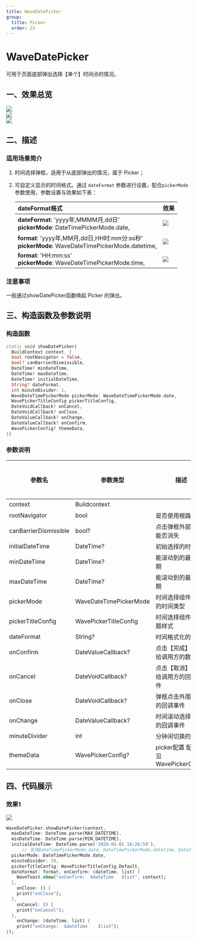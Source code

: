 ```yaml
---
title: WaveDatePicker
group:
  title: Picker
  order: 23
---
```



# WaveDatePicker

可用于页面底部弹出选择【单个】时间点的情况。

## 一、效果总览

![](./img/WaveDatePickerTime.png)
<br/>
![](./img/WaveDatePickerYMD.png)
<br/>
![](./img/WaveDatePickerYMDHMS.png)

## 二、描述

### 适用场景简介

1. 时间选择弹框，适用于从底部弹出的情况，属于 Picker；

2. 可自定义显示的时间格式。通过 `dateFormat` 参数进行设置，配合`pickerMode`参数使用，参数设置与效果如下表：

   | dateFormat格式 |     效果     |
   | :------------- | -------------- |
   | **dateFormat**:  'yyyy年,MMMM月,dd日' <br>**pickerMode**: DateTimePickerMode.date, | ![](./img/WaveDatePickerYMD.png) |
   | **format**: 'yyyy年,MM月,dd日,HH时:mm分:ss秒'<br/>**pickerMode**: WaveDateTimePickerMode.datetime, | ![](./img/WaveDatePickerYMDHMS.png) |
   | **format**: 'HH:mm:ss'<br/>**pickerMode**: WaveDateTimePickerMode.time, | ![](./img/WaveDatePickerTime.png) |

   

### 注意事项

一般通过showDatePicker函数唤起 Picker 的弹出。

## 三、构造函数及参数说明
### 构造函数

```dart
static void showDatePicker(
  BuildContext context, {
  bool rootNavigator = false,
  bool? canBarrierDismissible,
  DateTime? minDateTime,
  DateTime? maxDateTime,
  DateTime? initialDateTime,
  String? dateFormat,
  int minuteDivider: 1,
  WaveDateTimePickerMode pickerMode: WaveDateTimePickerMode.date,
  WavePickerTitleConfig pickerTitleConfig,
  DateVoidCallback? onCancel,
  DateVoidCallback? onClose,
  DateValueCallback? onChange,
  DateValueCallback? onConfirm,
  WavePickerConfig? themeData,
}) 
```

### 参数说明

| 参数名 | 参数类型 | 描述 | 是否必填 | 默认值 |
| --- | --- | --- | --- | --- |
| context | Buildcontext |  | 是 |  |
| rootNavigator | bool | 是否使用根路由 | 否 | false |
| canBarrierDismissible | bool? | 点击弹框外部区域能否消失 | 否 |  |
| initialDateTime | DateTime? | 初始选择的时间 | 否 | 当前时间 |
| minDateTime | DateTime? | 能滚动到的最小日期 | 否 | minDateTime ≤ maxDateTime |
| maxDateTime | DateTime? | 能滚动到的最大日期 | 否 | minDateTime ≤ maxDateTime |
| pickerMode | WaveDateTimePickerMode | 时间选择组件显示的时间类型 | 否 | WaveDateTimePickerMode.date |
| pickerTitleConfig | WavePickerTitleConfig | 时间选择组件的主题样式 | 否 | WavePickerTitleConfig.Default |
| dateFormat | String? | 时间格式化的格式 | 是 |  |
| onConfirm | DateValueCallback? | 点击【完成】回调给调用方的数据 | 否 |  |
| onCancel | DateVoidCallback? | 点击【取消】回调给调用方的回调事件 | 否 |  |
| onClose | DateVoidCallback? | 弹框点击外围消失的回调事件 | 否 |  |
| onChange | DateValueCallback? | 时间滚动选择时候的回调事件 | 否 |  |
| minuteDivider | int | 分钟间切换的差值 | 否 | 1 |
| themeData | WavePickerConfig? | picker配置 配置详见WavePickerConfig | 否 |  |

 

## 四、代码展示

### 效果1

![](./img/WaveDatePickerYMD.png) 



```dart
WaveDatePicker.showDatePicker(context,
  maxDateTime: DateTime.parse(MAX_DATETIME),
  minDateTime: DateTime.parse(MIN_DATETIME),
  initialDateTime: DateTime.parse('2020-01-01 18:26:59'),
      // 支持DateTimePickerMode.date、DateTimePickerMode.datetime、DateTimePickerMode.time
  pickerMode: DateTimePickerMode.date,
  minuteDivider: 30,
  pickerTitleConfig: WavePickerTitleConfig.Default,
  dateFormat: format, onConfirm: (dateTime, list) {
    WaveToast.show("onConfirm:  $dateTime   $list", context);
  }, 
	onClose: () {
    print("onClose");
  }, 
	onCancel: () {
    print("onCancel");
  }, 
	onChange: (dateTime, list) {
    print("onChange:  $dateTime    $list");
});
```

